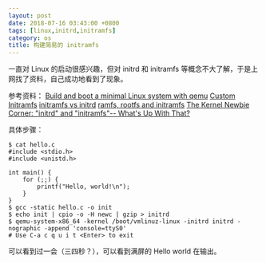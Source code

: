 ```yaml
---
layout: post
date: 2018-07-16 03:43:00 +0800
tags: [linux,initrd,initramfs]
category: os
title: 构建简易的 initramfs
---
```


一直对 Linux 的启动很感兴趣，但对 initrd 和 initramfs 等概念不大了解，于是上网找了资料，自己成功地看到了现象。

参考资料：
[Build and boot a minimal Linux system with qemu](http://www.kaizou.org/2016/09/boot-minimal-linux-qemu/)
[Custom Initramfs](https://wiki.gentoo.org/wiki/Custom_Initramfs)
[initramfs vs initrd](https://dazdaztech.wordpress.com/2013/04/04/initrd-vs-initramfs/)
[ramfs, rootfs and initramfs](https://www.kernel.org/doc/Documentation/filesystems/ramfs-rootfs-initramfs.txt)
[The Kernel Newbie Corner: "initrd" and "initramfs"-- What's Up With That?](https://www.linux.com/learn/kernel-newbie-corner-initrd-and-initramfs-whats)

具体步骤：
```shell
$ cat hello.c
#include <stdio.h>
#include <unistd.h>

int main() {
    for (;;) {
        printf("Hello, world!\n");
    }
}
$ gcc -static hello.c -o init
$ echo init | cpio -o -H newc | gzip > initrd
$ qemu-system-x86_64 -kernel /boot/vmlinuz-linux -initrd initrd -nographic -append 'console=ttyS0'
# Use C-a c q u i t <Enter> to exit
```

可以看到过一会（三四秒？），可以看到满屏的 Hello world 在输出。
